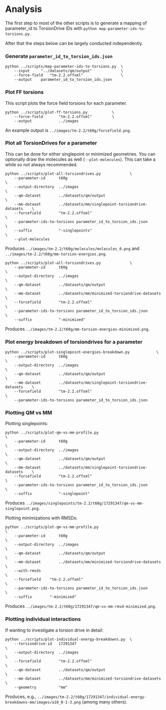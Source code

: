 # Analysis

The first step to most of the other scripts is to
generate a mapping of parameter_id to TorsionDrive IDs
with ``python map-parameter-ids-to-torsions.py``.

After that the steps below can be largely conducted independently.

### Generate `parameter_id_to_torsion_ids.json`

```
python ../scripts/map-parameter-ids-to-torsions.py  \
    --input     "../datasets/qm/output"             \
    --force-field   "tm-2.2.offxml"                 \
    --output    parameter_id_to_torsion_ids.json
```


### Plot FF torsions

This script plots the force field torsions for each parameter.

```
python ../scripts/plot-ff-torsions.py           \
    --force-field       "tm-2.2.offxml"         \
    --output            ../images
```

An example output is `../images/tm-2.2/t60g/forcefield.png`.


### Plot all TorsionDrives for a parameter

This can be done for either singlepoint or minimized geometries.
You can optionally draw the molecules as well (`--plot-molecules`).
This can take a while so not always recommended.

```
python ../scripts/plot-all-torsiondrives.py             \
    --parameter-id      t60g                                                \
    --output-directory  ../images                                           \
    --qm-dataset        ../datasets/qm/output                               \
    --mm-dataset        ../datasets/mm/singlepoint-torsiondrive-datasets    \
    --forcefield        "tm-2.2.offxml"                                     \
    --parameter-ids-to-torsions parameter_id_to_torsion_ids.json            \
    --suffix            "-singlepoints"                                     \
    --plot-molecules
```

Produces ``../images/tm-2.2/t60g/molecules/molecules_0.png``
and ``../images/tm-2.2/t60g/mm-torsion-energies.png``.

```
python ../scripts/plot-all-torsiondrives.py             \
    --parameter-id      t60g                                                \
    --output-directory  ../images                                           \
    --qm-dataset        ../datasets/qm/output                               \
    --mm-dataset        ../datasets/mm/minimized-torsiondrive-datasets  \
    --forcefield        "tm-2.2.offxml"                                     \
    --parameter-ids-to-torsions parameter_id_to_torsion_ids.json            \
    --suffix            "-minimized"
```

Produces `../images/tm-2.2/t60g/mm-torsion-energies-minimized.png`.

### Plot energy breakdown of torsiondrives for a parameter
```
python ../scripts/plot-singlepoint-energies-breakdown.py            \
    --parameter-id      t60g                                                \
    --output-directory  ../images                                           \
    --qm-dataset        ../datasets/qm/output                               \
    --mm-dataset        ../datasets/mm/singlepoint-torsiondrive-datasets    \
    --forcefield        "tm-2.2.offxml"                                     \
    --parameter-ids-to-torsions parameter_id_to_torsion_ids.json
```


### Plotting QM vs MM

Plotting singlepoints:

```
python ../scripts/plot-qm-vs-mm-profile.py                                  \
    --parameter-id      t60g                                                \
    --output-directory  ../images                                           \
    --qm-dataset        ../datasets/qm/output                               \
    --mm-dataset        ../datasets/mm/singlepoint-torsiondrive-datasets    \
    --forcefield        "tm-2.2.offxml"                                     \
    --parameter-ids-to-torsions parameter_id_to_torsion_ids.json            \
    --suffix            "-singlepoint"

```

Produces ``../images/singlepoints/tm-2.2/t60g/17291347/qm-vs-mm-singlepoint.png``.

Plotting minimizations with RMSDs:

```
python ../scripts/plot-qm-vs-mm-profile.py                              \
    --parameter-id      t60g                                            \
    --output-directory  ../images                                       \
    --qm-dataset        ../datasets/qm/output                           \
    --mm-dataset        ../datasets/mm/minimized-torsiondrive-datasets  \
    --with-rmsds                                                        \
    --forcefield    "tm-2.2.offxml"                                     \
    --parameter-ids-to-torsions parameter_id_to_torsion_ids.json        \
    --suffix        "-minimized"

```

Produces ``../images/tm-2.2/t60g/17291347/qm-vs-mm-rmsd-minimized.png``.

### Plotting individual interactions

If wanting to investigate a torsion drive in detail:

```
python ../scripts/plot-individual-energy-breakdowns.py  \
    --torsiondrive-id   17291347                                        \
    --output-directory  ../images                                       \
    --forcefield        "tm-2.2.offxml"                                 \
    --qm-dataset        ../datasets/qm/output                           \
    --mm-dataset        ../datasets/mm/minimized-torsiondrive-datasets  \
    --geometry          "mm"
```

Produces, e.g., `../images/tm-2.2/t60g/17291347/individual-energy-breakdowns-mm/images/a10_0-1-3.png` (among many others).